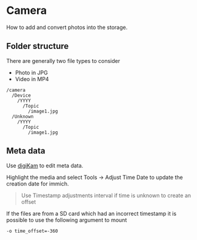 <!--
SPDX-FileCopyrightText: Andrew Hayzen <ahayzen@gmail.com>

SPDX-License-Identifier: MPL-2.0
-->

# Camera

How to add and convert photos into the storage.

## Folder structure

There are generally two file types to consider

  * Photo in JPG
  * Video in MP4

```
/camera
  /Device
    /YYYY
      /Topic
        /image1.jpg
  /Unknown
    /YYYY
      /Topic
        /image1.jpg
```

## Meta data

Use [digiKam](https://flathub.org/apps/org.kde.digikam) to edit meta data.

Highlight the media and select Tools -> Adjust Time Date to update the creation date for immich.

> Use Timestamp adjustments interval if time is unknown to create an offset

If the files are from a SD card which had an incorrect timestamp it is possible to use the following argument to mount

```console
-o time_offset=-360
```
